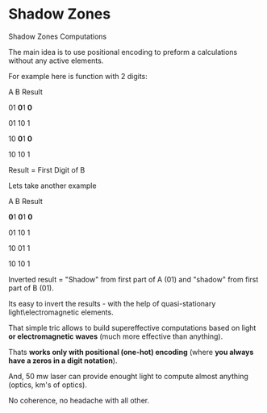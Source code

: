 # Shadow Zones
Shadow Zones Computations

The main idea is to use positional encoding to preform a calculations without any active elements.

For example here is function with 2 digits:

A B   Result

01 **0**1  **0**

01 10  1

10 **0**1  **0**

10 10  1

Result = First Digit of B

Lets take another example

A B   Result

**0**1 **0**1  **0**

01 10  1

10 01  1

10 10  1


Inverted result = "Shadow" from first part of A (01) and "shadow" from first part of B (01).

Its easy to invert the results - with the help of quasi-stationary light\electromagnetic elements.

That simple tric allows to build supereffective computations based on light **or electromagnetic waves** (much more effective than anything).

Thats **works only with positional (one-hot) encoding** (where **you always have a zeros in a digit notation**).

And, 50 mw laser can provide enought light to compute almost anything (optics, km's of optics). 

No coherence, no headache with all other.
